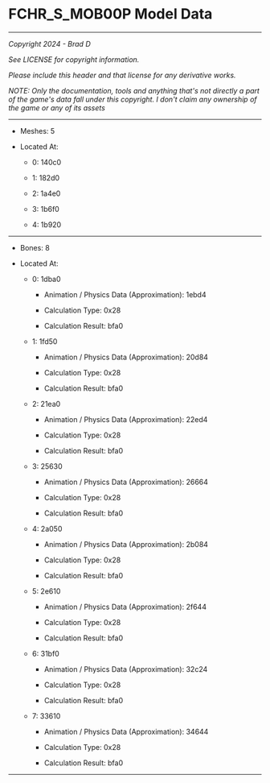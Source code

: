 # FCHR_S_MOB00P Model Data

---

*Copyright 2024 - Brad D*

*See LICENSE for copyright information.*

*Please include this header and that license for any derivative works.*

*NOTE: Only the documentation, tools and anything that's not directly a part of the game's data fall under this copyright. I don't claim any ownership of the game or any of its assets*

---

* Meshes: 5

* Located At:

  * 0: 140c0

  * 1: 182d0

  * 2: 1a4e0

  * 3: 1b6f0

  * 4: 1b920

---

* Bones: 8

* Located At:

  * 0: 1dba0

    * Animation / Physics Data (Approximation): 1ebd4

    * Calculation Type: 0x28

    * Calculation Result: bfa0

  * 1: 1fd50

    * Animation / Physics Data (Approximation): 20d84

    * Calculation Type: 0x28

    * Calculation Result: bfa0

  * 2: 21ea0

    * Animation / Physics Data (Approximation): 22ed4

    * Calculation Type: 0x28

    * Calculation Result: bfa0

  * 3: 25630

    * Animation / Physics Data (Approximation): 26664

    * Calculation Type: 0x28

    * Calculation Result: bfa0

  * 4: 2a050

    * Animation / Physics Data (Approximation): 2b084

    * Calculation Type: 0x28

    * Calculation Result: bfa0

  * 5: 2e610

    * Animation / Physics Data (Approximation): 2f644

    * Calculation Type: 0x28

    * Calculation Result: bfa0

  * 6: 31bf0

    * Animation / Physics Data (Approximation): 32c24

    * Calculation Type: 0x28

    * Calculation Result: bfa0

  * 7: 33610

    * Animation / Physics Data (Approximation): 34644

    * Calculation Type: 0x28

    * Calculation Result: bfa0

---

